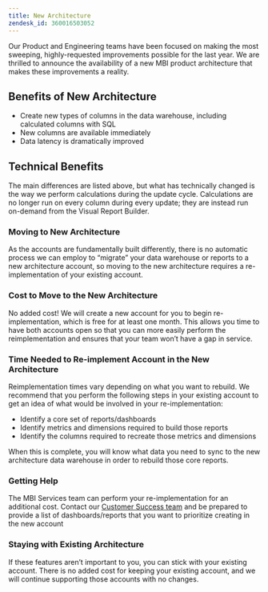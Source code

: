 ```yaml
---
title: New Architecture
zendesk_id: 360016503052
---
```


Our Product and Engineering teams have been focused on making the most sweeping, highly-requested improvements possible for the last year. We are thrilled to announce the availability of a new MBI product architecture that makes these improvements a reality.

## Benefits of New Architecture

* Create new types of columns in the data warehouse, including calculated columns with SQL
* New columns are available immediately
* Data latency is dramatically improved

## Technical Benefits

The main differences are listed above, but what has technically changed is the way we perform calculations during the update cycle. Calculations are no longer run on every column during every update; they are instead run on-demand from the Visual Report Builder.

### Moving to New Architecture

As the accounts are fundamentally built differently, there is no automatic process we can employ to “migrate” your data warehouse or reports to a new architecture account, so moving to the new architecture requires a re-implementation of your existing account.

### Cost to Move to the New Architecture

No added cost! We will create a new account for you to begin re-implementation, which is free for at least one month. This allows you time to have both accounts open so that you can more easily perform the reimplementation and ensures that your team won’t have a gap in service.

### Time Needed to Re-implement Account in the New Architecture

Reimplementation times vary depending on what you want to rebuild. We recommend that you perform the following steps in your existing account to get an idea of what would be involved in your re-implementation:

  * Identify a core set of reports/dashboards
  * Identify metrics and dimensions required to build those reports
  * Identify the columns required to recreate those metrics and dimensions

When this is complete, you will know what data you need to sync to the new architecture data warehouse in order to rebuild those core reports.

### Getting Help

The MBI Services team can perform your re-implementation for an additional cost. Contact our [Customer Success team](../getting-started/support.md) and be prepared to provide a list of dashboards/reports that you want to prioritize creating in the new account

### Staying with Existing Architecture

If these features aren’t important to you, you can stick with your existing account. There is no added cost for keeping your existing account, and we will continue supporting those accounts with no changes.
